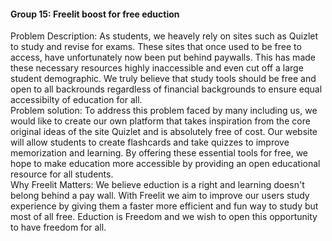 <h4>Group 15: Freelit boost for free eduction</h4>
<p>Problem Description: As students, we heavely rely on sites such as Quizlet to study and revise for exams. These sites that once used to be free to access, have unfortunately now been put behind paywalls. This has made these necessary resources highly inaccessible and even cut off a large student demographic. We truly believe that study tools should be free and open to all backrounds regardless of financial backgrounds to ensure equal accessibilty of education for all. <br> 
Problem solution: To address this problem faced by many including us, we would like to create our own platform that takes inspiration from the core original ideas of the site Quizlet and is absolutely free of cost. Our website will allow students to create flashcards and take quizzes to improve memorization and learning. By offering these essential tools for free, we hope to make education more accessible by providing an open educational resource for all students.<br>
Why Freelit Matters: We believe eduction is a right and learning doesn't belong behind a pay wall. With Freelit we aim to improve our users study experience by giving them a faster more efficient and fun way to study but most of all free. Eduction is Freedom and we wish to open this opportunity to have freedom for all. </p>
